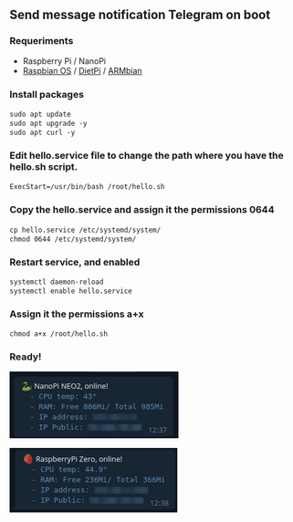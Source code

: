 ## Send message notification Telegram on boot

### Requeriments
- Raspberry Pi / NanoPi
- [Raspbian OS](https://www.raspberrypi.org/software/operating-systems/#raspberry-pi-os-32-bit) / [DietPi](https://dietpi.com/#download) / [ARMbian](https://www.armbian.com/download/)

### Install packages
    sudo apt update
    sudo apt upgrade -y
    sudo apt curl -y

### Edit hello.service file to change the path where you have the hello.sh script.
    ExecStart=/usr/bin/bash	/root/hello.sh

### Copy the hello.service and assign it the permissions 0644
    cp hello.service /etc/systemd/system/
    chmod 0644 /etc/systemd/system/

### Restart service, and enabled
    systemctl daemon-reload
    systemctl enable hello.service

### Assign it the permissions a+x
    chmod a+x /root/hello.sh

### Ready!
![NanoPi](https://github.com/AzagraMac/helloSystemTelegram/blob/master/res/msg_nanopi.png)

![RaspberryPi](https://github.com/AzagraMac/helloSystemTelegram/blob/master/res/msg_raspberrypi.png)

